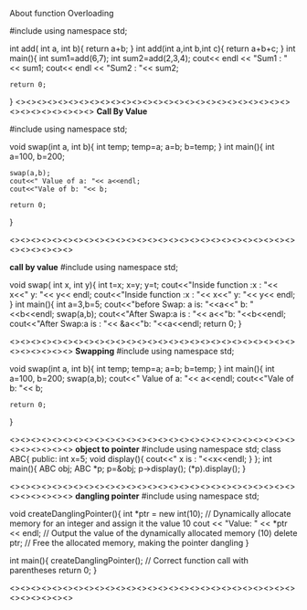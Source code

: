About function Overloading

#include<iostream>
using namespace std;

int add( int a, int b){
    return a+b;
}
int add(int a,int b,int c){
    return a+b+c;
}
int main(){
    int sum1=add(6,7);
    int sum2=add(2,3,4);
    cout<< endl << "Sum1 : "<< sum1;
    cout<< endl << "Sum2 : "<< sum2;
    
    return 0;
}
<><><><><><><><><><><><><><><><><><><><><><><><><><><><><><><><><><>
**Call By Value**

#include<iostream>
using namespace std;

void swap(int a, int b){
    int temp;
    temp=a;
    a=b;
    b=temp;
}
int main(){
    int a=100, b=200;

    swap(a,b);
    cout<<" Value of a: "<< a<<endl;
    cout<<"Vale of b: "<< b;
    
    return 0;
}

<><><><><><><><><><><><><><><><><><><><><><><><><><><><><><><><><>

**call by value**
#include<iostream>
using namespace std;

void swap( int x, int y){
    int t=x;
    x=y;
    y=t;
    cout<<"Inside function :x : "<< x<<" y: "<< y<< endl;
    cout<<"Inside function :x : "<< x<<" y: "<< y<< endl;
}
int main(){
    int a=3,b=5;
    cout<<"before Swap: a is: "<<a<<" b: "<<b<<endl;
    swap(a,b);
    cout<<"After Swap:a is : "<< a<<"b: "<<b<<endl;
    cout<<"After Swap:a is : "<< &a<<"b: "<<a<<endl;
    return 0;
}

<><><><><><><><><><><><><><><><><><><><><><><><><><><><><><><><><>
**Swapping**
#include<iostream>
using namespace std;

void swap(int a, int b){
    int temp;
    temp=a;
    a=b;
    b=temp;
}
int main(){
    int a=100, b=200;
    swap(a,b);
    cout<<" Value of a: "<< a<<endl;
    cout<<"Vale of b: "<< b;
    
    return 0;
} 


<><><><><><><><><><><><><><><><><><><><><><><><><><><><><><><><><>
**object to pointer**
#include <iostream>
using namespace std;
class ABC{
    public:
    int x=5;
    void display(){
        cout<<" x is : "<<x<<endl;
    }
};
int main(){
    ABC obj;
    ABC *p;
    p=&obj;
    p->display();
    (*p).display();
}

<><><><><><><><><><><><><><><><><><><><><><><><><><><><><><><><><>
**dangling pointer**
#include<iostream>
using namespace std;

void createDanglingPointer(){
    int *ptr = new int(10);  // Dynamically allocate memory for an integer and assign it the value 10
    cout << "Value: " << *ptr << endl;  // Output the value of the dynamically allocated memory (10)
    delete ptr;  // Free the allocated memory, making the pointer dangling
}

int main(){
    createDanglingPointer();  // Correct function call with parentheses
    return 0;
}

<><><><><><><><><><><><><><><><><><><><><><><><><><><><><><><><><>

